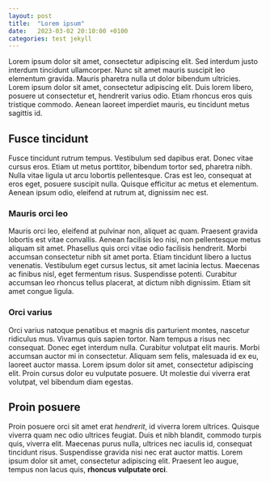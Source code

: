 ```yaml
---
layout: post
title:  "Lorem ipsum"
date:   2023-03-02 20:10:00 +0100
categories: test jekyll
---
```


Lorem ipsum dolor sit amet, consectetur adipiscing elit. Sed interdum justo interdum tincidunt ullamcorper. Nunc sit amet mauris suscipit leo elementum gravida. Mauris pharetra nulla ut dolor bibendum ultricies. Lorem ipsum dolor sit amet, consectetur adipiscing elit. Duis lorem libero, posuere ut consectetur et, hendrerit varius odio. Etiam rhoncus eros quis tristique commodo. Aenean laoreet imperdiet mauris, eu tincidunt metus sagittis id.

## Fusce tincidunt

Fusce tincidunt rutrum tempus. Vestibulum sed dapibus erat. Donec vitae cursus eros. Etiam ut metus porttitor, bibendum tortor sed, pharetra nibh. Nulla vitae ligula ut arcu lobortis pellentesque. Cras est leo, consequat at eros eget, posuere suscipit nulla. Quisque efficitur ac metus et elementum. Aenean ipsum odio, eleifend at rutrum at, dignissim nec est.

### Mauris orci leo

Mauris orci leo, eleifend at pulvinar non, aliquet ac quam. Praesent gravida lobortis est vitae convallis. Aenean facilisis leo nisi, non pellentesque metus aliquam sit amet. Phasellus quis orci vitae odio facilisis hendrerit. Morbi accumsan consectetur nibh sit amet porta. Etiam tincidunt libero a luctus venenatis. Vestibulum eget cursus lectus, sit amet lacinia lectus. Maecenas ac finibus nisl, eget fermentum risus. Suspendisse potenti. Curabitur accumsan leo rhoncus tellus placerat, at dictum nibh dignissim. Etiam sit amet congue ligula.

### Orci varius

Orci varius natoque penatibus et magnis dis parturient montes, nascetur ridiculus mus. Vivamus quis sapien tortor. Nam tempus a risus nec consequat. Donec eget interdum nulla. Curabitur volutpat elit mauris. Morbi accumsan auctor mi in consectetur. Aliquam sem felis, malesuada id ex eu, laoreet auctor massa. Lorem ipsum dolor sit amet, consectetur adipiscing elit. Proin cursus dolor eu vulputate posuere. Ut molestie dui viverra erat volutpat, vel bibendum diam egestas.

## Proin posuere

Proin posuere orci sit amet erat *hendrerit*, id viverra lorem ultrices. Quisque viverra quam nec odio ultrices feugiat. Duis et nibh blandit, commodo turpis quis, viverra elit. Maecenas purus nulla, ultrices nec iaculis id, consequat tincidunt risus. Suspendisse gravida nisi nec erat auctor mattis. Lorem ipsum dolor sit amet, consectetur adipiscing elit. Praesent leo augue, tempus non lacus quis, **rhoncus vulputate orci**. 